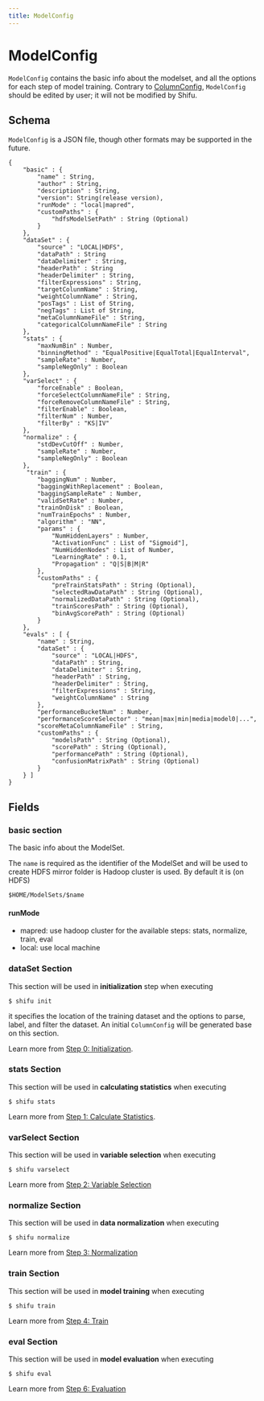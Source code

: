 ```yaml
---
title: ModelConfig
---
```


ModelConfig
===========

``ModelConfig`` contains the basic info about the modelset, and all the options for each step of model training. Contrary to [ColumnConfig](../columnconfig), ``ModelConfig`` should be edited by user; it will not be modified by Shifu.

Schema
------

``ModelConfig`` is a JSON file, though other formats may be supported in the future.

    {
        "basic" : {
            "name" : String,
            "author" : String,
            "description" : String,
            "version": String(release version),
            "runMode" : "local|mapred",
            "customPaths" : {
                "hdfsModelSetPath" : String (Optional)
            }
        },
        "dataSet" : {
            "source" : "LOCAL|HDFS",
            "dataPath" : String
            "dataDelimiter" : String,
            "headerPath" : String
            "headerDelimiter" : String,
            "filterExpressions" : String,
            "targetColunmName" : String,
            "weightColumnName" : String,
            "posTags" : List of String,
            "negTags" : List of String,
            "metaColumnNameFile" : String,
            "categoricalColumnNameFile" : String
        },
        "stats" : {
            "maxNumBin" : Number,
            "binningMethod" : "EqualPositive|EqualTotal|EqualInterval",
            "sampleRate" : Number,
            "sampleNegOnly" : Boolean
        },
        "varSelect" : {
            "forceEnable" : Boolean,
            "forceSelectColumnNameFile" : String,
            "forceRemoveColumnNameFile" : String,
            "filterEnable" : Boolean,
            "filterNum" : Number,
            "filterBy" : "KS|IV"
        },
        "normalize" : {
            "stdDevCutOff" : Number,
            "sampleRate" : Number,
            "sampleNegOnly" : Boolean
        },
         "train" : {
            "baggingNum" : Number,
            "baggingWithReplacement" : Boolean,
            "baggingSampleRate" : Number,
            "validSetRate" : Number,
            "trainOnDisk" : Boolean,
            "numTrainEpochs" : Number,
            "algorithm" : "NN",
            "params" : {
                "NumHiddenLayers" : Number,
                "ActivationFunc" : List of "Sigmoid"],
                "NumHiddenNodes" : List of Number,
                "LearningRate" : 0.1,
                "Propagation" : "Q|S|B|M|R"
            },
            "customPaths" : {
                "preTrainStatsPath" : String (Optional),
                "selectedRawDataPath" : String (Optional),
                "normalizedDataPath" : String (Optional),
                "trainScoresPath" : String (Optional),
                "binAvgScorePath" : String (Optional)
            }
        },
        "evals" : [ {
            "name" : String,
            "dataSet" : {
                "source" : "LOCAL|HDFS",
                "dataPath" : String,
                "dataDelimiter" : String,
                "headerPath" : String,
                "headerDelimiter" : String,
                "filterExpressions" : String,
                "weightColumnName" : String
            },
            "performanceBucketNum" : Number,
            "performanceScoreSelector" : "mean|max|min|media|model0|...",
            "scoreMetaColumnNameFile" : String,
            "customPaths" : {
                "modelsPath" : String (Optional),
                "scorePath" : String (Optional),
                "performancePath" : String (Optional),
                "confusionMatrixPath" : String (Optional)
            }
        } ]
    }

Fields
------

### basic section

The basic info about the ModelSet. 

The ``name`` is required as the identifier of the ModelSet and will be used to create HDFS mirror folder is Hadoop cluster is used. By default it is (on HDFS) 

    $HOME/ModelSets/$name

#### runMode

* mapred: use hadoop cluster for the available steps: stats, normalize, train, eval
* local: use local machine
    
### dataSet Section

This section will be used in **initialization** step when executing

    $ shifu init

it specifies the location of the training dataset and the options to parse, label, and filter the dataset. An initial ``ColumnConfig`` will be generated base on this section.

Learn more from [Step 0: Initialization](../init).

### stats Section

This section will be used in **calculating statistics** when executing

    $ shifu stats

Learn more from [Step 1: Calculate Statistics](../stats).

### varSelect Section

This section will be used in **variable selection** when executing

    $ shifu varselect

Learn more from [Step 2: Variable Selection](../varselect)

### normalize Section

This section will be used in **data normalization** when executing

    $ shifu normalize

Learn more from [Step 3: Normalization](../normalize)

### train Section

This section will be used in **model training** when executing

    $ shifu train

Learn more from [Step 4: Train](../train)

### eval Section

This section will be used in **model evaluation** when executing

    $ shifu eval

Learn more from [Step 6: Evaluation](../eval)
